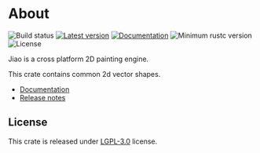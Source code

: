 
# About
![Build status](https://github.com/RustVis/jiao/actions/workflows/rust.yml/badge.svg)
[![Latest version](https://img.shields.io/crates/v/jiao-shapes.svg)](https://crates.io/crates/jiao-shapes)
[![Documentation](https://docs.rs/jiao-shapes/badge.svg)](https://docs.rs/jiao-shapes)
![Minimum rustc version](https://img.shields.io/badge/rustc-1.56+-yellow.svg)
![License](https://img.shields.io/crates/l/jiao-shapes.svg)

Jiao is a cross platform 2D painting engine.

This crate contains common 2d vector shapes.

- [Documentation](https://docs.rs/jiao-shapes)
- [Release notes](https://github.com/RustVis/jiao/releases)

## License
This crate is released under [LGPL-3.0](LICENSE) license.
